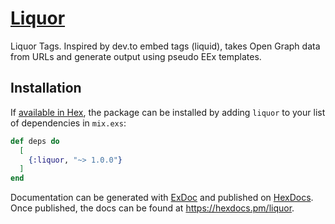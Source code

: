 # [Liquor](https://github.com/elixircl/liquor)

Liquor Tags. Inspired by dev.to embed tags (liquid), takes Open Graph data from URLs and generate output using pseudo EEx templates.

## Installation

If [available in Hex](https://hex.pm/docs/publish), the package can be installed
by adding `liquor` to your list of dependencies in `mix.exs`:

```elixir
def deps do
  [
    {:liquor, "~> 1.0.0"}
  ]
end
```

Documentation can be generated with [ExDoc](https://github.com/elixir-lang/ex_doc)
and published on [HexDocs](https://hexdocs.pm). Once published, the docs can
be found at <https://hexdocs.pm/liquor>.

